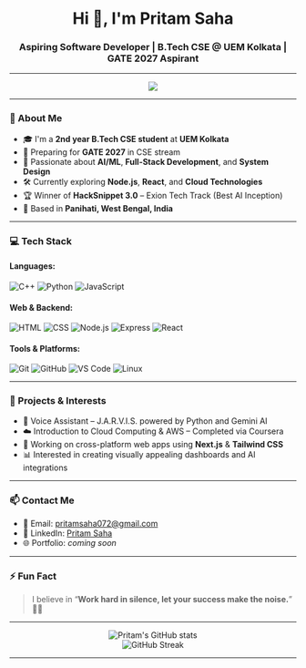 <!-- Profile README for Pritam Saha -->

<h1 align="center">Hi 👋, I'm Pritam Saha</h1>
<h3 align="center">Aspiring Software Developer | B.Tech CSE @ UEM Kolkata | GATE 2027 Aspirant</h3>

---

<p align="center">
  <img src="https://readme-typing-svg.herokuapp.com?font=Fira+Code&duration=3000&pause=1000&color=3E8EDE&center=true&vCenter=true&lines=Passionate+about+Tech+%26+Innovation;Always+learning+%F0%9F%93%9A;Building+cool+projects+%F0%9F%92%BB" />
</p>

---

### 🚀 About Me

- 🎓 I'm a **2nd year B.Tech CSE student** at **UEM Kolkata**
- 🎯 Preparing for **GATE 2027** in CSE stream
- 🧠 Passionate about **AI/ML**, **Full-Stack Development**, and **System Design**
- 🛠️ Currently exploring **Node.js**, **React**, and **Cloud Technologies**
- 🏆 Winner of **HackSnippet 3.0** – Exion Tech Track (Best AI Inception)
- 📌 Based in **Panihati, West Bengal, India**

---

### 💻 Tech Stack

#### Languages:
![C++](https://img.shields.io/badge/-C++-00599C?style=flat&logo=cplusplus&logoColor=white)
![Python](https://img.shields.io/badge/-Python-3776AB?style=flat&logo=python&logoColor=white)
![JavaScript](https://img.shields.io/badge/-JavaScript-F7DF1E?style=flat&logo=javascript&logoColor=black)

#### Web & Backend:
![HTML](https://img.shields.io/badge/-HTML5-E34F26?style=flat&logo=html5&logoColor=white)
![CSS](https://img.shields.io/badge/-CSS3-1572B6?style=flat&logo=css3)
![Node.js](https://img.shields.io/badge/-Node.js-339933?style=flat&logo=node.js&logoColor=white)
![Express](https://img.shields.io/badge/-Express.js-000000?style=flat&logo=express)
![React](https://img.shields.io/badge/-React-61DAFB?style=flat&logo=react&logoColor=black)

#### Tools & Platforms:
![Git](https://img.shields.io/badge/-Git-F05032?style=flat&logo=git&logoColor=white)
![GitHub](https://img.shields.io/badge/-GitHub-181717?style=flat&logo=github)
![VS Code](https://img.shields.io/badge/-VS%20Code-007ACC?style=flat&logo=visual-studio-code)
![Linux](https://img.shields.io/badge/-Linux-FCC624?style=flat&logo=linux&logoColor=black)

---

### 🧠 Projects & Interests

- 💬 Voice Assistant – J.A.R.V.I.S. powered by Python and Gemini AI
- ☁️ Introduction to Cloud Computing & AWS – Completed via Coursera
- 📱 Working on cross-platform web apps using **Next.js** & **Tailwind CSS**
- 📊 Interested in creating visually appealing dashboards and AI integrations

---

### 📫 Contact Me

- 📧 Email: [pritamsaha072@gmail.com](mailto:pritamsaha072@gmail.com)
- 💼 LinkedIn: [Pritam Saha](https://www.linkedin.com/in/pritam-saha-5a6738317/)
- 🌐 Portfolio: _coming soon_

---

### ⚡ Fun Fact
> I believe in “**Work hard in silence, let your success make the noise.**” 🧠✨

---

<p align="center">
  <img src="https://github-readme-stats.vercel.app/api?username=pritamsaha7&show_icons=true&theme=radical" alt="Pritam's GitHub stats" />
  <br />
  <img src="https://github-readme-streak-stats.herokuapp.com/?user=pritamsaha7&theme=radical" alt="GitHub Streak" />
</p>

---
